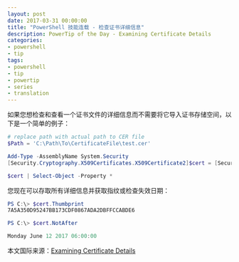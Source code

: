 ```yaml
---
layout: post
date: 2017-03-31 00:00:00
title: "PowerShell 技能连载 - 检查证书详细信息"
description: PowerTip of the Day - Examining Certificate Details
categories:
- powershell
- tip
tags:
- powershell
- tip
- powertip
- series
- translation
---
```

如果您想检查和查看一个证书文件的详细信息而不需要将它导入证书存储空间，以下是一个简单的例子：

```powershell
# replace path with actual path to CER file 
$Path = 'C:\Path\To\CertificateFile\test.cer'

Add-Type -AssemblyName System.Security
[Security.Cryptography.X509Certificates.X509Certificate2]$cert = [Security.Cryptography.X509Certificates.X509Certificate2]::CreateFromCertFile($Path)

$cert | Select-Object -Property *
```

您现在可以存取所有详细信息并获取指纹或检查失效日期：

```powershell
PS C:\> $cert.Thumbprint
7A5A350D95247BB173CDF0867ADA2DBFFCCABDE6

PS C:\> $cert.NotAfter

Monday June 12 2017 06:00:00
```

<!--more-->
本文国际来源：[Examining Certificate Details](http://community.idera.com/powershell/powertips/b/tips/posts/examining-certificate-details)
